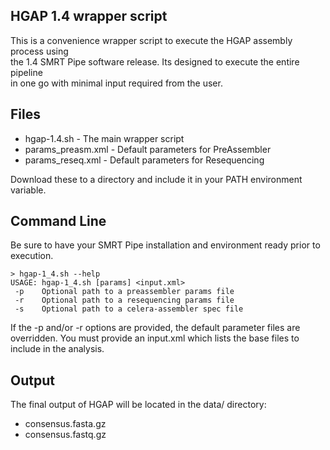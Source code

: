 HGAP 1.4 wrapper script
-----------------------
This is a convenience wrapper script to execute the HGAP assembly process using  
the 1.4 SMRT Pipe software release.  Its designed to execute the entire pipeline  
in one go with minimal input required from the user.

Files
-----
* hgap-1.4.sh - The main wrapper script
* params_preasm.xml - Default parameters for PreAssembler
* params_reseq.xml - Default parameters for Resequencing

Download these to a directory and include it in your PATH environment variable.   


Command Line
------------
Be sure to have your SMRT Pipe installation and environment ready prior to  
execution.  

    > hgap-1_4.sh --help
    USAGE: hgap-1_4.sh [params] <input.xml>
     -p    Optional path to a preassembler params file
     -r    Optional path to a resequencing params file
     -s    Optional path to a celera-assembler spec file

If the -p and/or -r options are provided, the default parameter files are   
overridden.  You must provide an input.xml which lists the base files to   
include in the analysis.

Output
------
The final output of HGAP will be located in the data/ directory:
* consensus.fasta.gz
* consensus.fastq.gz
